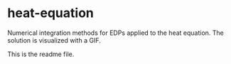 # heat-equation
Numerical integration methods for EDPs applied to the heat equation. The solution is visualized with a GIF.

This is the readme file.
